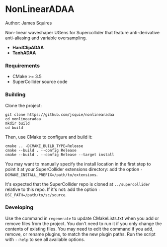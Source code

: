 # NonLinearADAA

Author: James Squires

Non-linear waveshaper UGens for Supercollider that feature anti-derivative anti-aliasing and variable oversampling. 

- **HardClipADAA**
- **TanhADAA**

### Requirements

- CMake >= 3.5
- SuperCollider source code

### Building

Clone the project:

    git clone https://github.com/jsquie/nonlinearadaa
    cd nonlinearadaa 
    mkdir build
    cd build

Then, use CMake to configure and build it:

    cmake .. -DCMAKE_BUILD_TYPE=Release
    cmake --build . --config Release
    cmake --build . --config Release --target install

You may want to manually specify the install location in the first step to point it at your
SuperCollider extensions directory: add the option `-DCMAKE_INSTALL_PREFIX=/path/to/extensions`.

It's expected that the SuperCollider repo is cloned at `../supercollider` relative to this repo. If
it's not: add the option `-DSC_PATH=/path/to/sc/source`.

### Developing

Use the command in `regenerate` to update CMakeLists.txt when you add or remove files from the
project. You don't need to run it if you only change the contents of existing files. You may need to
edit the command if you add, remove, or rename plugins, to match the new plugin paths. Run the
script with `--help` to see all available options.
